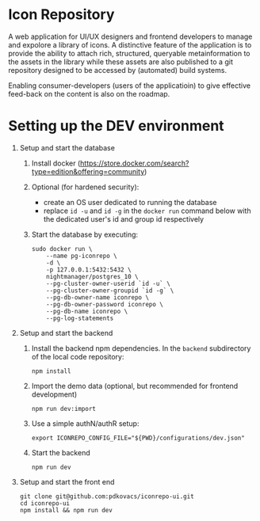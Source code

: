 # Icon Repository

A web application for UI/UX designers and frontend developers to manage and expolore a library of icons. A distinctive feature of the application is to provide the ability to attach rich, structured, queryable metainformation to the assets in the library while these assets are also published to a git repository designed to be accessed by (automated) build systems.

Enabling consumer-developers (users of the applicatioin) to give effective feed-back on the content is also on the roadmap.

# Setting up the DEV environment

1. Setup and start the database

    1. Install docker (https://store.docker.com/search?type=edition&offering=community)

    1. Optional (for hardened security):
        - create an OS user dedicated to running the database
        - replace `id -u` and `id -g` in the `docker run` command below with the dedicated user's id and group id respectively

    1. Start the database by executing:
        ```
        sudo docker run \
            --name pg-iconrepo \
            -d \
            -p 127.0.0.1:5432:5432 \
            nightmanager/postgres_10 \
            --pg-cluster-owner-userid `id -u` \
            --pg-cluster-owner-groupid `id -g` \
            --pg-db-owner-name iconrepo \
            --pg-db-owner-password iconrepo \
            --pg-db-name iconrepo \
            --pg-log-statements
        ```

1. Setup and start the backend
   
   1. Install the backend npm dependencies. In the `backend` subdirectory of the local code repository:

        `npm install`

   2. Import the demo data (optional, but recommended for frontend development)

      `npm run dev:import`

   3. Use a simple authN/authR setup:
      
      `export ICONREPO_CONFIG_FILE="${PWD}/configurations/dev.json"`

   4. Start the backend

       `npm run dev`

2. Setup and start the front end

    ```
    git clone git@github.com:pdkovacs/iconrepo-ui.git
    cd iconrepo-ui
    npm install && npm run dev
    ```


